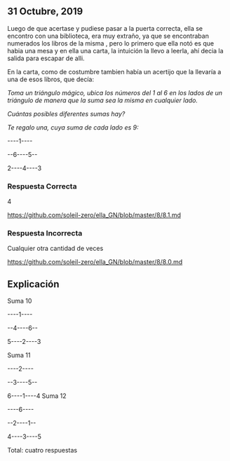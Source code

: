 ## 31 Octubre, 2019

Luego de que acertase y pudiese pasar a la puerta correcta, ella se encontro con una biblioteca, era muy extraño, ya que se encontraban numerados los libros de la misma , pero lo primero que ella notó es que habia una mesa y en ella una carta, la intuición la llevo a leerla, ahí decia la salida para escapar de alli. 

En la carta, como de costumbre tambien había un acertijo que la llevaría a una de esos libros, que decía: 

*Toma un triángulo mágico, ubica los números del 1 al 6 en los lados de un triángulo de manera que la suma sea la misma en cualquier lado.*

*Cuántas posibles diferentes sumas hay?*

*Te regalo una, cuya suma de cada lado es 9:*

----1----
    
--6----5--
  
2----4----3 

### Respuesta Correcta
4

https://github.com/soleil-zero/ella_GN/blob/master/8/8.1.md

### Respuesta Incorrecta 
Cualquier otra cantidad de veces

https://github.com/soleil-zero/ella_GN/blob/master/8/8.0.md

## Explicación

Suma 10

----1----
    
--4----6--
  
5----2----3 

Suma 11

----2----
    
--3----5--
  
6----1----4 
Suma 12

----6----
    
--2----1--
  
4----3----5 

Total: cuatro respuestas
